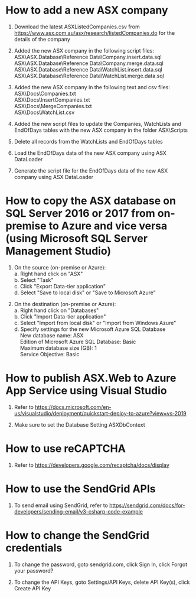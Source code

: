 # How to add a new ASX company

1. Download the latest ASXListedCompanies.csv from https://www.asx.com.au/asx/research/listedCompanies.do for the details of the company

2. Added the new ASX company in the following script files:  
   ASX\ASX.Database\Reference Data\Company.insert.data.sql  
   ASX\ASX.Database\Reference Data\Company.merge.data.sql  
   ASX\ASX.Database\Reference Data\WatchList.insert.data.sql  
   ASX\ASX.Database\Reference Data\WatchList.merge.data.sql

3. Added the new ASX company in the following text and csv files:  
   ASX\Docs\Companies.txt  
   ASX\Docs\InsertCompanies.txt  
   ASX\Docs\MergeCompanies.txt  
   ASX\Docs\WatchList.csv

4. Added the new script files to update the Companies, WatchLists and EndOfDays tables with the new ASX company in the folder ASX\Scripts

5. Delete all records from the WatchLists and EndOfDays tables

6. Load the EndOfDays data of the new ASX company using ASX DataLoader

7. Generate the script file for the EndOfDays data of the new ASX company using ASX DataLoader

# How to copy the ASX database on SQL Server 2016 or 2017 from on-premise to Azure and vice versa (using Microsoft SQL Server Management Studio)

1. On the source (on-premise or Azure):  
   a. Right hand click on "ASX"  
   b. Select "Task"  
   c. Click "Export Data-tier application"  
   d. Select "Save to local disk" or "Save to Microsoft Azure"

2. On the destination (on-premise or Azure):  
   a. Right hand click on "Databases"  
   b. Click "Import Data-tier application"  
   c. Select "Import from local disk" or "Import from Windows Azure"  
   d. Specify settings for the new Microsoft Azure SQL Database  
   &nbsp; &nbsp; New database name: ASX  
   &nbsp; &nbsp; Edition of Microsoft Azure SQL Database: Basic  
   &nbsp; &nbsp; Maximum database size (GB): 1  
   &nbsp; &nbsp; Service Objective: Basic

# How to publish ASX.Web to Azure App Service using Visual Studio

1. Refer to https://docs.microsoft.com/en-us/visualstudio/deployment/quickstart-deploy-to-azure?view=vs-2019

2. Make sure to set the Database Setting ASXDbContext

# How to use reCAPTCHA

1. Refer to https://developers.google.com/recaptcha/docs/display

# How to use the SendGrid APIs

1. To send email using SendGrid, refer to https://sendgrid.com/docs/for-developers/sending-email/v3-csharp-code-example

# How to change the SendGrid credentials

1. To change the password, goto sendgrid.com, click Sign In, click Forgot your password?

2. To change the API Keys, goto Settings/API Keys, delete API Key(s), click Create API Key
